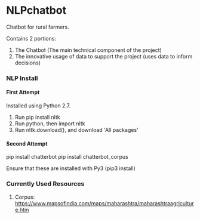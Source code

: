 # NLPchatbot
Chatbot for rural farmers.

Contains 2 portions:
1. The Chatbot (The main technical component of the project)
2. The innovative usage of data to support the project (uses data to inform decisions)

### NLP Install

#### First Attempt
Installed using Python 2.7. 
1. Run pip install nltk
2. Run python, then import nltk
3. Run nltk.download(), and download 'All packages'

#### Second Attempt
pip install chatterbot
pip install chatterbot_corpus

Ensure that these are installed with Py3 (pip3 install)

### Currently Used Resources
1. Corpus: https://www.mapsofindia.com/maps/maharashtra/maharashtraagriculture.htm
